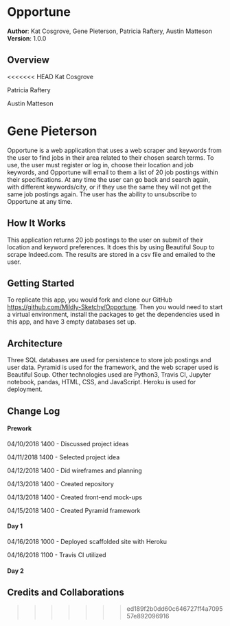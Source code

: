 # Opportune

**Author**: Kat Cosgrove, Gene Pieterson, Patricia Raftery, Austin Matteson
**Version**: 1.0.0

## Overview

<<<<<<< HEAD
Kat Cosgrove

Patricia Raftery

Austin Matteson

Gene Pieterson
=======
Opportune is a web application that uses a web scraper and keywords from the user to find jobs in their area related to their chosen search terms. To use, the user must register or log in, choose their location and job keywords, and Opportune will email to them a list of 20 job postings within their specifications. At any time the user can go back and search again, with different keywords/city, or if they use the same they will not get the same job postings again. The user has the ability to unsubscribe to Opportune at any time.

## How It Works

This application returns 20 job postings to the user on submit of their location and keyword preferences. It does this by using Beautiful Soup to scrape Indeed.com. The results are stored in a csv file and emailed to the user.

## Getting Started

To replicate this app, you would fork and clone our GitHub https://github.com/Mildly-Sketchy/Opportune. Then you would need to start a virtual environment, install the packages to get the dependencies used in this app, and have 3 empty databases set up.

## Architecture

Three SQL databases are used for persistence to store job postings and user data. Pyramid is used for the framework, and the web scraper used is Beautiful Soup. Other technologies used are Python3, Travis CI, Jupyter notebook, pandas, HTML, CSS, and JavaScript. Heroku is used for deployment.

## Change Log

#### Prework

04/10/2018 1400 - Discussed project ideas

04/11/2018 1400 - Selected project idea

04/12/2018 1400 - Did wireframes and planning

04/13/2018 1400 - Created repository

04/13/2018 1400 - Created front-end mock-ups

04/15/2018 1400 - Created Pyramid framework

#### Day 1

04/16/2018 1000 - Deployed scaffolded site with Heroku

04/16/2018 1100 - Travis CI utilized

#### Day 2

## Credits and Collaborations
>>>>>>> ed189f2b0dd60c646727ff4a709557e892096916
